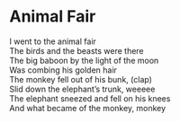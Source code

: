# Animal Fair
I went to the animal fair  
The birds and the beasts were there  
The big baboon by the light of the moon  
Was combing his golden hair  
The monkey fell out of his bunk, (clap)  
Slid down the elephant’s trunk, weeeee  
The elephant sneezed and fell on his knees  
And what became of the monkey, monkey